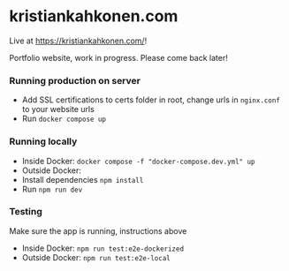 # kristiankahkonen.com

Live at https://kristiankahkonen.com/!

Portfolio website, work in progress. Please come back later!

### Running production on server

-   Add SSL certifications to certs folder in root, change urls in `nginx.conf` to your website urls
-   Run `docker compose up`

### Running locally

-   Inside Docker: `docker compose -f "docker-compose.dev.yml" up`
-   Outside Docker:
  -  Install dependencies `npm install`
  -  Run `npm run dev`

### Testing

Make sure the app is running, instructions above

- Inside Docker: `npm run test:e2e-dockerized`
- Outside Docker: `npm run test:e2e-local` 
